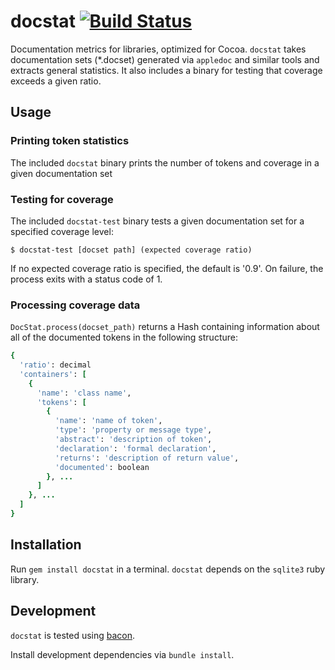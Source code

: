 # docstat [![Build Status](https://travis-ci.org/kattrali/docstat.svg?branch=master)](https://travis-ci.org/kattrali/docstat)

Documentation metrics for libraries, optimized for Cocoa. `docstat` takes documentation sets (*.docset) generated via `appledoc` and similar tools and extracts general statistics. It also includes a binary for testing that coverage exceeds a given ratio.

## Usage

### Printing token statistics

The included `docstat` binary prints the number of tokens and coverage in a given documentation set

### Testing for coverage

The included `docstat-test` binary tests a given documentation set for a specified coverage level:

    $ docstat-test [docset path] (expected coverage ratio)

If no expected coverage ratio is specified, the default is '0.9'. On failure, the process exits with a status code of 1.

### Processing coverage data

`DocStat.process(docset_path)` returns a Hash containing information about all of the documented tokens in the following structure:

```ruby
{
  'ratio': decimal
  'containers': [
    {
      'name': 'class name',
      'tokens': [
        {
          'name': 'name of token',
          'type': 'property or message type',
          'abstract': 'description of token',
          'declaration': 'formal declaration',
          'returns': 'description of return value',
          'documented': boolean
        }, ...
      ]
    }, ...
  ]
}
```

## Installation

Run `gem install docstat` in a terminal. `docstat` depends on the `sqlite3` ruby library.

## Development

`docstat` is tested using [bacon](https://github.com/chneukirchen/bacon).

Install development dependencies via `bundle install`.
